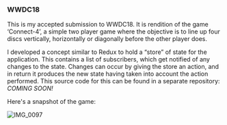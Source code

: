 ### WWDC18

This is my accepted submission to WWDC18.  It is rendition of the game ‘Connect-4’, a simple two player game where the objective is to line up four discs vertically, horizontally or diagonally before the other player does. 

I developed a concept similar to Redux to hold a “store” of state for the application. This contains a list of subscribers, which get notified of any changes to the state. Changes can occur by giving the store an action, and in return it produces the new state having taken into account the action performed. This source code for this can be found in a separate repository: *COMING SOON!*

Here's a snapshot of the game:

![IMG_0097](/Users/jay/Documents/University/Year2/Misc/WWDC18/GamePreview.png)

